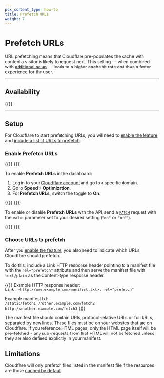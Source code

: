 ```yaml
---
pcx_content_type: how-to
title: Prefetch URLs
weight: 7
---
```


# Prefetch URLs

URL prefetching means that Cloudflare pre-populates the cache with content a visitor is likely to request next. This setting — when combined with [additional setup](#setup) — leads to a higher cache hit rate and thus a faster experience for the user.

---

## Availability

{{<feature-table id="speed.prefetch_urls">}}

---

## Setup

For Cloudflare to start prefetching URLs, you will need to [enable the feature](#enable-prefetch-urls) and [include a list of URLs to prefetch](#choose-urls-to-prefetch).

### Enable Prefetch URLs

{{<tabs labels="Dashboard | API">}}
{{<tab label="dashboard" no-code="true">}}
 
To enable **Prefetch URLs** in the dashboard:

1.  Log in to your [Cloudflare account](https://dash.cloudflare.com) and go to a specific domain.
2.  Go to **Speed** > **Optimization**.
3.  For **Prefetch URLs**, switch the toggle to **On**.
 
{{</tab>}}
{{<tab label="api" no-code="true">}}

To enable or disable **Prefetch URLs** with the API, send a [`PATCH`](https://developers.cloudflare.com/api/operations/zone-settings-change-prefetch-preload-setting) request with the `value` parameter set to your desired setting (`"on"` or `"off"`).
 
{{</tab>}}
{{</tabs>}}

### Choose URLs to prefetch

After you [enable the feature](#enable-prefetch-urls), you also need to indicate which URLs Cloudflare should prefetch.

To do this, include a Link HTTP response header pointing to a manifest file with the `rel="prefetch"` attribute and then serve the manifest file with `text/plain` as the Content-type response header.

{{<example>}}
Example HTTP response header:<br/>
`Link: <http://www.example.com/manifest.txt>; rel="prefetch"`

Example manifest.txt:<br/>
`/static/fetch1 //other.example.com/fetch2 http://another.example.com/fetch3`
{{</example>}}

The manifest file should contain URIs, protocol-relative URLs or full URLs, separated by new lines. These files must be on your websites that are on Cloudflare. If you reference HTML pages, only the HTML page itself will be pre-fetched - any sub-requests from that HTML will not be fetched unless they are also defined explicitly in your manifest.

## Limitations

Cloudflare will only prefetch files listed in the manifest file if the resources are those [cached by default](/cache/about/default-cache-behavior#default-cached-file-extensions).